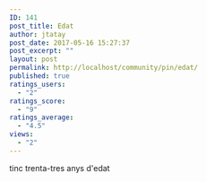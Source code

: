 ```yaml
---
ID: 141
post_title: Edat
author: jtatay
post_date: 2017-05-16 15:27:37
post_excerpt: ""
layout: post
permalink: http://localhost/community/pin/edat/
published: true
ratings_users:
  - "2"
ratings_score:
  - "9"
ratings_average:
  - "4.5"
views:
  - "2"
---
```

tinc trenta-tres anys d'edat